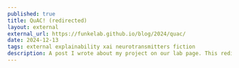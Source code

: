 ```yaml
---
published: true
title: QuAC! (redirected)
layout: external
external_url: https://funkelab.github.io/blog/2024/quac/
date: 2024-12-13
tags: external explainability xai neurotransmitters fiction 
description: A post I wrote about my project on our lab page. This redirects to a different blog!
---
```

